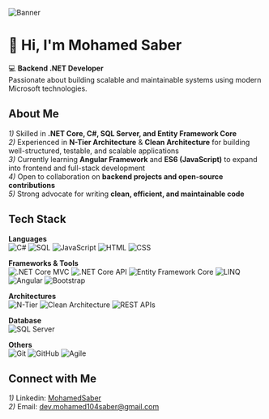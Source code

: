 ![Banner](https://avatars.githubusercontent.com/u/101197648?s=400&u=823e53f2801937a2dfe451f967714b1e4b954264&v=4)  

# 👋 Hi, I'm Mohamed Saber  

💻 **Backend .NET Developer**  
Passionate about building scalable and maintainable systems using modern Microsoft technologies.  

##  About Me  
*1)* Skilled in **.NET Core, C#, SQL Server, and Entity Framework Core**  
*2)* Experienced in **N-Tier Architecture** & **Clean Architecture** for building well-structured, testable, and scalable applications  
*3)* Currently learning **Angular Framework** and **ES6 (JavaScript)** to expand into frontend and full-stack development  
*4)* Open to collaboration on **backend projects and open-source contributions**  
*5)* Strong advocate for writing **clean, efficient, and maintainable code** 

##  Tech Stack  

**Languages**  
![C#](https://img.shields.io/badge/C%23-512BD4?style=for-the-badge&logo=csharp&logoColor=white) ![SQL](https://img.shields.io/badge/SQL-003B57?style=for-the-badge&logo=databricks&logoColor=white) ![JavaScript](https://img.shields.io/badge/JavaScript-ES6-F7DF1E?style=for-the-badge&logo=javascript&logoColor=black) ![HTML](https://img.shields.io/badge/HTML5-E34F26?style=for-the-badge&logo=html5&logoColor=white) ![CSS](https://img.shields.io/badge/CSS3-1572B6?style=for-the-badge&logo=css3&logoColor=white)  

**Frameworks & Tools**  
![.NET Core MVC](https://img.shields.io/badge/.NET%20Core%20MVC-512BD4?style=for-the-badge&logo=dotnet&logoColor=white) ![.NET Core API](https://img.shields.io/badge/.NET%20Core%20API-512BD4?style=for-the-badge&logo=dotnet&logoColor=white) ![Entity Framework Core](https://img.shields.io/badge/Entity%20Framework%20Core-512BD4?style=for-the-badge&logo=dotnet&logoColor=white) ![LINQ](https://img.shields.io/badge/LINQ-512BD4?style=for-the-badge&logo=dotnet&logoColor=white) ![Angular](https://img.shields.io/badge/Angular-DD0031?style=for-the-badge&logo=angular&logoColor=white) ![Bootstrap](https://img.shields.io/badge/Bootstrap-7952B3?style=for-the-badge&logo=bootstrap&logoColor=white)  

**Architectures**  
![N-Tier](https://img.shields.io/badge/N--Tier%20Architecture-009639?style=for-the-badge&logo=uml&logoColor=white) ![Clean Architecture](https://img.shields.io/badge/Clean%20Architecture-00A98F?style=for-the-badge&logo=archlinux&logoColor=white) ![REST APIs](https://img.shields.io/badge/REST%20APIs-005571?style=for-the-badge&logo=swagger&logoColor=white)  

**Database**  
![SQL Server](https://img.shields.io/badge/SQL%20Server-CC2927?style=for-the-badge&logo=microsoftsqlserver&logoColor=white)  

**Others**  
![Git](https://img.shields.io/badge/Git-F05032?style=for-the-badge&logo=git&logoColor=white) ![GitHub](https://img.shields.io/badge/GitHub-181717?style=for-the-badge&logo=github&logoColor=white) ![Agile](https://img.shields.io/badge/Agile-FF6F00?style=for-the-badge&logo=jira&logoColor=white)  


##  Connect with Me  
*1)* Linkedin: [MohamedSaber](https://www.linkedin.com/in/mohamed-saber-18097a2a4/)  
*2)* Email: [dev.mohamed104saber@gmail.com](mailto:dev.mohamed104saber@gmail.com)  
